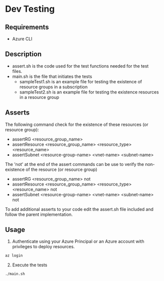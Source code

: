 # Dev Testing

## Requirements

- Azure CLI

## Description

- assert.sh is the code used for the test functions needed for the test files.
- main.sh is the file that initiates the tests
  - sampleTest1.sh is an example file for testing the existence of resource groups in a subscription
  - sampleTest2.sh is an example file for testing the existence resources in a resource group
 
## Asserts

The following command check for the existence of these resources (or resource group):
- assertRG \<resource_group_name\>
- assertResource \<resource_group_name\> \<resource_type\> \<resource_name\>
- assertSubnet \<resource-group-name\> \<vnet-name\> \<subnet-name\>

The 'not' at the end of the assert commands can be use to verify the non-existence of the resource (or resource group)
- assertRG \<resource_group_name\> not
- assertResource \<resource_group_name\> \<resource_type\> \<resource_name\> not
- assertSubnet \<resource-group-name\> \<vnet-name\> \<subnet-name\> not

To add additional asserts to your code edit the assert.sh file included and follow the parent implementation.

## Usage

1. Authenticate using your Azure Principal or an Azure account with privileges to deploy resources.

``` bash
az login
```

2. Execute the tests

``` bash
./main.sh
```